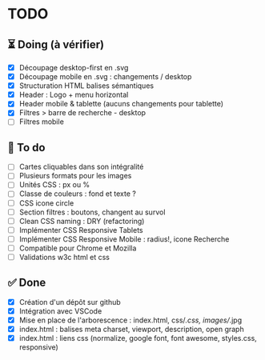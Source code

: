 # TODO
## ⏳ Doing (à vérifier)
- [x] Découpage desktop-first en .svg
- [x] Découpage mobile en .svg : changements / desktop
- [x] Structuration HTML balises sémantiques
- [x] Header : Logo + menu horizontal
- [x] Header mobile & tablette (aucuns changements pour tablette)
- [x] Filtres > barre de recherche - desktop
- [ ] Filtres mobile
## 🎯 To do
- [ ] Cartes cliquables dans son intégralité
- [ ] Plusieurs formats pour les images
- [ ] Unités CSS : px ou %
- [ ] Classe de couleurs : fond et texte ?
- [ ] CSS icone circle
- [ ] Section filtres : boutons, changent au survol
- [ ] Clean CSS naming : DRY (refactoring)
- [ ] Implémenter CSS Responsive Tablets 
- [ ] Implémenter CSS Responsive Mobile : radius!, icone Recherche
- [ ] Compatible pour Chrome et Mozilla
- [ ] Validations w3c html et css
## ✅ Done
- [x] Création d'un dépôt sur github
- [x] Intégration avec VSCode
- [x] Mise en place de l'arborescence  : index.html, css/*.css, images/*.jpg
- [x] index.html : balises meta charset, viewport, description, open graph
- [x] index.html : liens css (normalize, google font, font awesome, styles.css, responsive)
